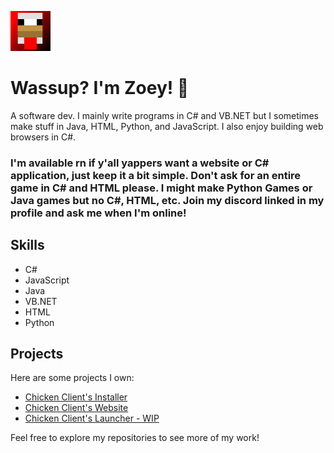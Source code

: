 ![Logo](/logo.png)

# Wassup? I'm Zoey! 👋
A software dev. I mainly write programs in C# and VB.NET but I sometimes make stuff in Java, HTML, Python, and JavaScript.
I also enjoy building web browsers in C#.

### I'm available rn if y'all yappers want a website or C# application, just keep it a bit simple. Don't ask for an entire game in C# and HTML please. I might make Python Games or Java games but no C#, HTML, etc. Join my discord linked in my profile and ask me when I'm **online**!

## Skills
- C#
- JavaScript
- Java
- VB.NET
- HTML
- Python

## Projects
Here are some projects I own:
- [Chicken Client's Installer](https://github.com/ChickenClient/Installer)
- [Chicken Client's Website](https://github.com/ChickenClient/Website)
- [Chicken Client's Launcher - WIP](https://github.com/ChickenClient/Launcher)

Feel free to explore my repositories to see more of my work!
